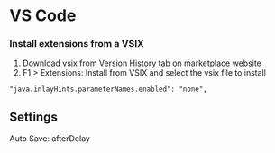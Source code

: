 # VS Code

### Install extensions from a VSIX

1. Download vsix from Version History tab on marketplace website
2. F1 > Extensions: Install from VSIX and select the vsix file to install

```
"java.inlayHints.parameterNames.enabled": "none",
```

## Settings

Auto Save: afterDelay
